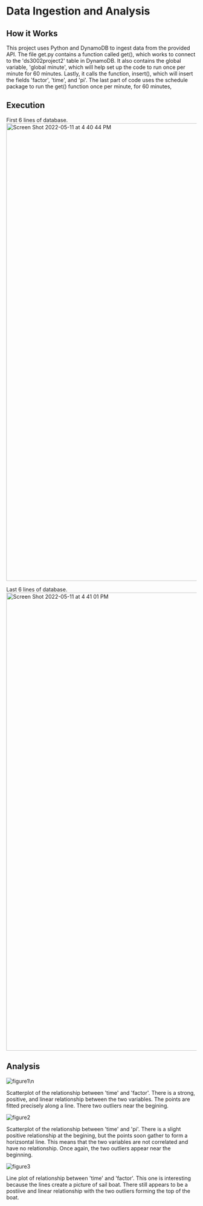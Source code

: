 # Data Ingestion and Analysis

## How it Works 
This project uses Python and DynamoDB to ingest data from the provided API. The file get.py contains a function called get(), which works to connect to the 'ds3002project2' table in DynamoDB. It also contains the global variable, 'global minute', which will help set up the code to run once per minute for 60 minutes. Lastly, it calls the function, insert(), which will insert the fields 'factor', 'time', and 'pi'. The last part of code uses the schedule package to run the get() function once per minute, for 60 minutes, 

## Execution

First 6 lines of database.
<img width="1212" alt="Screen Shot 2022-05-11 at 4 40 44 PM" src="https://user-images.githubusercontent.com/98042008/167944064-cce8f527-fe9c-4b3c-9482-e0e73b27607b.png">

Last 6 lines of database.
<img width="1213" alt="Screen Shot 2022-05-11 at 4 41 01 PM" src="https://user-images.githubusercontent.com/98042008/167944237-bccb7708-18bd-4306-8d51-f7c129342a55.png">

## Analysis
![figure1](https://user-images.githubusercontent.com/98042008/167944449-3b9ee761-2e2c-4f4f-9166-c3cffca74c40.png)\n

Scatterplot of the relationship between 'time' and 'factor'. There is a strong, positive, and linear relationship between the two variables. The points are fitted precisely along a line. There two outliers near the begining.


![figure2](https://user-images.githubusercontent.com/98042008/167944478-a864eb6c-78ed-404b-8b71-bf15344a228d.png)

Scatterplot of the relationship between 'time' and 'pi'. There is a slight positive relationship at the begining, but the points soon gather to form a horizsontal line. This means that the two variables are not correlated and have no relationship. Once again, the two outliers appear near the beginning.


![figure3](https://user-images.githubusercontent.com/98042008/167944499-fc3e54aa-ade1-49a6-a0a5-4476397d4bd4.png)

Line plot of relationship between 'time' and 'factor'. This one is interesting because the lines create a picture of sail boat. There still appears to be a postiive and linear relationship with the two outliers forming the top of the boat.
